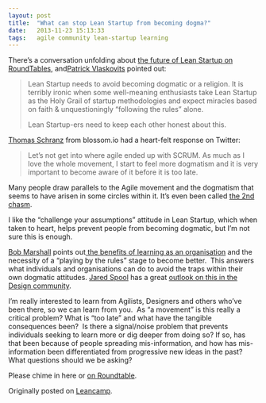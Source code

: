 ```yaml
---
layout: post
title:  "What can stop Lean Startup from becoming dogma?"
date:   2013-11-23 15:13:33
tags:   agile community lean-startup learning
---
```


There’s a conversation unfolding about <a href="http://rtabl.es/leanstartup" target="_blank">the future of Lean Startup on RoundTables</a>, and<a href="http://twitter.com/pv">Patrick Vlaskovits</a> pointed out:
<blockquote>Lean Startup needs to avoid becoming dogmatic or a religion. It is terribly ironic when some well-meaning enthusiasts take Lean Startup as the Holy Grail of startup methodologies and expect miracles based on faith &amp; unquestioningly “following the rules” alone.

Lean Startup-ers need to keep each other honest about this.</blockquote>
<a href="http://twitter.com/#!/__tosh">Thomas Schranz</a> from blossom.io had a heart-felt response on Twitter:
<blockquote>Let’s not get into where agile ended up with SCRUM. As much as I love the whole movement, I start to feel more dogmatism and it is very important to become aware of it before it is too late.</blockquote>
Many people draw parallels to the Agile movement and the dogmatism that seems to have arisen in some circles within it. It’s even been called <a href="http://agilefocus.com/2011/02/21/agiles-second-chasm-and-how-we-fell-in/">the 2nd chasm</a>.

I like the “challenge your assumptions” attitude in Lean Startup, which when taken to heart, helps prevent people from becoming dogmatic, but I’m not sure this is enough.

<a href="http://twitter.com/flowchainsensei">Bob Marshall</a> points out<a href="http://www.fallingblossoms.com/opinion/content?id=1006"> the benefits of learning as an organisation</a> and the necessity of a “playing by the rules” stage to become better.  This answers what individuals and organisations can do to avoid the traps within their own dogmatic attitudes. <a href="http://twitter.com/#!/jmspool">Jared Spool</a> has a great <a href="http://www.uie.com/brainsparks/2008/04/23/ia-summit-keynote-journey-to-the-center-of-design/">outlook on this in the Design community</a>.

I’m really interested to learn from Agilists, Designers and others who’ve been there, so we can learn from you.  As “a movement” is this really a critical problem? What is “too late” and what have the tangible consequences been?  Is there a signal/noise problem that prevents individuals seeking to learn more or dig deeper from doing so? If so, has that been because of people spreading mis-information, and how has mis-information been differentiated from progressive new ideas in the past? What questions should we be asking?

Please chime in here or <a href="http://rtabl.es/leanstartup">on Roundtable</a>.

Originally posted on <a href="http://leanca.mp/2011/11/what-can-stop-lean-startup-from-becoming-dogma/">Leancamp</a>.
